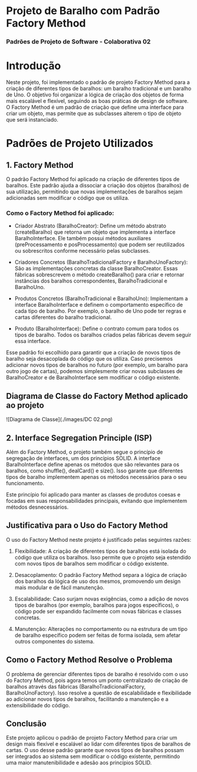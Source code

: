 # Projeto de Baralho com Padrão Factory Method
### Padrões de Projeto de Software - Colaborativa 02

# Introdução 
Neste projeto, foi implementado o padrão de projeto Factory Method para a criação de diferentes tipos de baralhos: um baralho tradicional e um baralho de Uno. O objetivo foi organizar a lógica de criação dos objetos de forma mais escalável e flexível, seguindo as boas práticas de design de software. O Factory Method é um padrão de criação que define uma interface para criar um objeto, mas permite que as subclasses alterem o tipo de objeto que será instanciado.

# Padrões de Projeto Utilizados
## 1. Factory Method
O padrão Factory Method foi aplicado na criação de diferentes tipos de baralhos. Este padrão ajuda a dissociar a criação dos objetos (baralhos) de sua utilização, permitindo que novas implementações de baralhos sejam adicionadas sem modificar o código que os utiliza.

### Como o Factory Method foi aplicado:
- Criador Abstrato (BaralhoCreator): Define um método abstrato (createBaralho) que retorna um objeto que implementa a interface BaralhoInterface. Ele também possui métodos auxiliares (preProcessamento e posProcessamento) que podem ser reutilizados ou sobrescritos conforme necessário pelas subclasses.

- Criadores Concretos (BaralhoTradicionalFactory e BaralhoUnoFactory): São as implementações concretas da classe BaralhoCreator. Essas fábricas sobrescrevem o método createBaralho() para criar e retornar instâncias dos baralhos correspondentes, BaralhoTradicional e BaralhoUno.

- Produtos Concretos (BaralhoTradicional e BaralhoUno): Implementam a interface BaralhoInterface e definem o comportamento específico de cada tipo de baralho. Por exemplo, o baralho de Uno pode ter regras e cartas diferentes do baralho tradicional.

- Produto (BaralhoInterface): Define o contrato comum para todos os tipos de baralho. Todos os baralhos criados pelas fábricas devem seguir essa interface.

Esse padrão foi escolhido para garantir que a criação de novos tipos de baralho seja desacoplada do código que os utiliza. Caso precisemos adicionar novos tipos de baralhos no futuro (por exemplo, um baralho para outro jogo de cartas), podemos simplesmente criar novas subclasses de BaralhoCreator e de BaralhoInterface sem modificar o código existente.

## Diagrama de Classe do Factory Method aplicado ao projeto

![Diagrama de Classe](./images/DC 02.png)

## 2. Interface Segregation Principle (ISP)
Além do Factory Method, o projeto também segue o princípio de segregação de interfaces, um dos princípios SOLID. A interface BaralhoInterface define apenas os métodos que são relevantes para os baralhos, como shuffle(), dealCard() e size(). Isso garante que diferentes tipos de baralho implementem apenas os métodos necessários para o seu funcionamento.

Este princípio foi aplicado para manter as classes de produtos coesas e focadas em suas responsabilidades principais, evitando que implementem métodos desnecessários.

## Justificativa para o Uso do Factory Method
O uso do Factory Method neste projeto é justificado pelas seguintes razões:

1. Flexibilidade: A criação de diferentes tipos de baralhos está isolada do código que utiliza os baralhos. Isso permite que o projeto seja estendido com novos tipos de baralhos sem modificar o código existente.

2. Desacoplamento: O padrão Factory Method separa a lógica de criação dos baralhos da lógica de uso dos mesmos, promovendo um design mais modular e de fácil manutenção.

3. Escalabilidade: Caso surjam novas exigências, como a adição de novos tipos de baralhos (por exemplo, baralhos para jogos específicos), o código pode ser expandido facilmente com novas fábricas e classes concretas.

4. Manutenção: Alterações no comportamento ou na estrutura de um tipo de baralho específico podem ser feitas de forma isolada, sem afetar outros componentes do sistema.

## Como o Factory Method Resolve o Problema
O problema de gerenciar diferentes tipos de baralho é resolvido com o uso do Factory Method, pois agora temos um ponto centralizado de criação de baralhos através das fábricas (BaralhoTradicionalFactory, BaralhoUnoFactory). Isso resolve a questão de escalabilidade e flexibilidade ao adicionar novos tipos de baralhos, facilitando a manutenção e a extensibilidade do código.

## Conclusão
Este projeto aplicou o padrão de projeto Factory Method para criar um design mais flexível e escalável ao lidar com diferentes tipos de baralhos de cartas. O uso desse padrão garante que novos tipos de baralhos possam ser integrados ao sistema sem modificar o código existente, permitindo uma maior manutenibilidade e adesão aos princípios SOLID.
